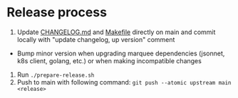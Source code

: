 # Release process

1. Update [CHANGELOG.md](../CHANGELOG.md) and [Makefile](../Makefile) directly on main and commit locally with "update changelog, up version" comment
  * Bump minor version when upgrading marquee dependencies (jsonnet, k8s client, golang, etc.) or when making incompatible changes
1. Run `./prepare-release.sh`
1. Push to main with following command: `git push --atomic upstream main <release>`